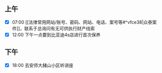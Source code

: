 ## 上午
- [x] 07:00 [[法律常用网站/账号、密码、网站、电话、案号等#^vfce38|众泰案件]]，联系于总询问有无可供执行财产线索
- [x] 12:00 下午一点要到比亚迪4s店进行首次保养
## 下午
- [x] 18:00 去安师大赭山小区听讲座